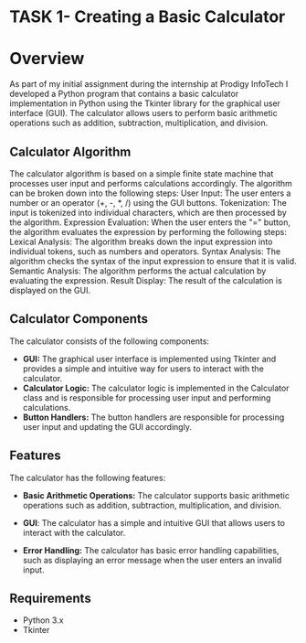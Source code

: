 # TASK 1- Creating a Basic Calculator
# Overview
As part of my initial assignment during the internship at Prodigy InfoTech I developed a Python program that contains a basic calculator implementation in Python using the Tkinter library for the graphical user interface (GUI). The calculator allows users to perform basic arithmetic operations such as addition, subtraction, multiplication, and division.
## Calculator Algorithm
The calculator algorithm is based on a simple finite state machine that processes user input and performs calculations accordingly. The algorithm can be broken down into the following steps:
User Input: The user enters a number or an operator (+, -, *, /) using the GUI buttons.
Tokenization: The input is tokenized into individual characters, which are then processed by the algorithm.
Expression Evaluation: When the user enters the "=" button, the algorithm evaluates the expression by performing the following steps:
Lexical Analysis: The algorithm breaks down the input expression into individual tokens, such as numbers and operators.
Syntax Analysis: The algorithm checks the syntax of the input expression to ensure that it is valid.
Semantic Analysis: The algorithm performs the actual calculation by evaluating the expression.
Result Display: The result of the calculation is displayed on the GUI.


## Calculator Components
The calculator consists of the following components:
- **GUI:** The graphical user interface is implemented using Tkinter and provides a simple and intuitive way for users to interact with the calculator.
- **Calculator Logic:** The calculator logic is implemented in the Calculator class and is responsible for processing user input and performing calculations.
- **Button Handlers:** The button handlers are responsible for processing user input and updating the GUI accordingly.


## Features

The calculator has the following features:

- **Basic Arithmetic Operations:** The calculator supports basic arithmetic operations such as addition, subtraction, multiplication, and division.

- **GUI**: The calculator has a simple and intuitive GUI that allows users to interact with the calculator.

- **Error Handling:** The calculator has basic error handling capabilities, such as displaying an error message when the user enters an invalid input.

## Requirements

- Python 3.x
- Tkinter

